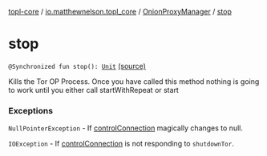 [topl-core](../../index.md) / [io.matthewnelson.topl_core](../index.md) / [OnionProxyManager](index.md) / [stop](./stop.md)

# stop

`@Synchronized fun stop(): `[`Unit`](https://kotlinlang.org/api/latest/jvm/stdlib/kotlin/-unit/index.html) [(source)](https://github.com/05nelsonm/TorOnionProxyLibrary-Android/blob/master/topl-core/src/main/java/io/matthewnelson/topl_core/OnionProxyManager.kt#L345)

Kills the Tor OP Process. Once you have called this method nothing is going
to work until you either call startWithRepeat or start

### Exceptions

`NullPointerException` - If [controlConnection](#) magically changes to null.

`IOException` - If [controlConnection](#) is not responding to `shutdownTor`.